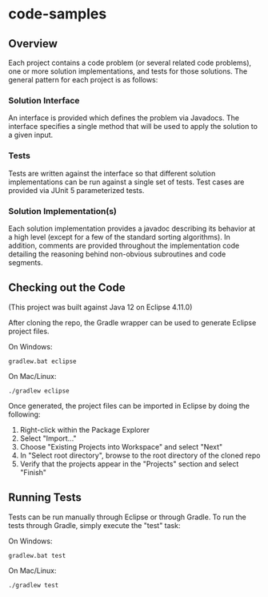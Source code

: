 # code-samples

## Overview

Each project contains a code problem (or several related code problems), one or more solution implementations, and tests for those solutions. The general pattern for each project is as follows:

### Solution Interface

An interface is provided which defines the problem via Javadocs. The interface specifies a single method that will be used to apply the solution to a given input.

### Tests

Tests are written against the interface so that different solution implementations can be run against a single set of tests. Test cases are provided via JUnit 5 parameterized tests.

### Solution Implementation(s)

Each solution implementation provides a javadoc describing its behavior at a high level (except for a few of the standard sorting algorithms). In addition, comments are provided throughout the implementation code detailing the reasoning behind non-obvious subroutines and code segments.

## Checking out the Code

(This project was built against Java 12 on Eclipse 4.11.0)

After cloning the repo, the Gradle wrapper can be used to generate Eclipse project files.

On Windows:
```
gradlew.bat eclipse
```

On Mac/Linux:
```
./gradlew eclipse
```

Once generated, the project files can be imported in Eclipse by doing the following:

1. Right-click within the Package Explorer
2. Select "Import..."
3. Choose "Existing Projects into Workspace" and select "Next"
4. In "Select root directory", browse to the root directory of the cloned repo
5. Verify that the projects appear in the "Projects" section and select "Finish"

## Running Tests

Tests can be run manually through Eclipse or through Gradle. To run the tests through Gradle, simply execute the "test" task:

On Windows:
```
gradlew.bat test
```

On Mac/Linux:
```
./gradlew test
```
